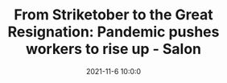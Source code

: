 ---
"title": "From Striketober to the Great Resignation: Pandemic pushes workers to rise up - Salon"
"date": "2021-11-6 10:0:0"
"feed_name": "GOOGLENEWSMINING"
"feed_website": "https://news.google.com/search?q=mining%2Bincident&hl=en-US&gl=US&ceid=US:en"
"feed_rss": "https://news.google.com/rss/search?q=mining%2Bincident&hl=en-US&gl=US&ceid=US:en"
"link": "https://www.salon.com/2021/11/06/from-striketober-to-the-great-resignation-pushes-workers-to-rise-up/"
"source": "{'href': 'https://www.salon.com', 'title': 'Salon'}"
"file": "_posts/2021-1-1-dc5262a5ac0ee081c5e0c39332fe876d162eceff.md"
"accident": "0"
"drilling": "0"
"dead": "0"
"injured": "0"
"arrested": "0"
"place": "unknown place"
"where": "unknown site"
"causes": "unknown"
"place_uri": "unknown place"
---